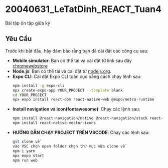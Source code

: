 # 20040631_LeTatDinh_REACT_Tuan4

Bài tập ôn tập giữa kỳ

## Yêu Cầu

Trước khi bắt đầu, hãy đảm bảo rằng bạn đã cài đặt các công cụ sau:
- **Mobile simulator**: Bạn có thể tải và cài đặt từ link sau đây [chromewebstore](https://chromewebstore.google.com/detail/mobile-simulator-responsi/ckejmhbmlajgoklhgbapkiccekfoccmk)
- **Node.js**: Bạn có thể tải và cài đặt từ [nodejs.org](https://nodejs.org/).
- **Expo CLI**: Cài đặt Expo CLI toàn cục bằng cách chạy lệnh sau:
  ```bash
  npm install -g expo-cli   
  npx create-expo-app YOUR_PROJECT --template blank
  cd YOUR_PROJECT
  npx expo install react-dom react-native-web @expo/metro-runtime

- **Install navigation và icon(fontawesome)**: Chạy các lệnh sau:
  ```bash
  npm install @react-navigation/native @react-navigation/stack react-native-gesture-handler react-native-reanimated react-native-screens react-native-safe-area-context @react-native-community/masked-view
  npm install react-native-vector-icons

- **HƯỚNG DẪN CHẠY PROJECT TRÊN VSCODE**: Chạy các lệnh sau:
  ```bash
  git clone về
  vào VSC chọn open folder chọn thư mục vừa clone về
  npm i yarn
  npx expo start
  npm run web
